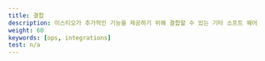 ```yaml
---
title: 결합
description: 이스티오가 추가적인 기능을 제공하기 위해 결합할 수 있는 기타 소프트 웨어.
weight: 60
keywords: [ops, integrations]
test: n/a
---
```

